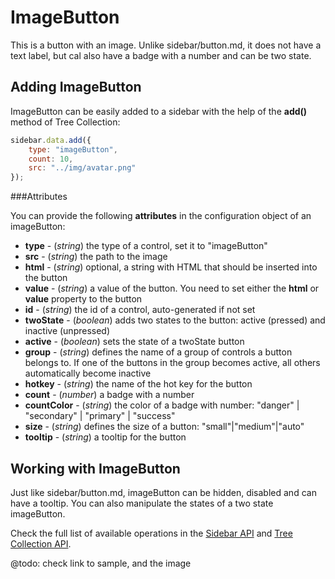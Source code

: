 ImageButton 
=============

This is a button with an image. Unlike sidebar/button.md, it does not have a text label, but cal also have a badge with a number and can be two state.



## Adding ImageButton

ImageButton can be easily added to a sidebar with the help of the **add()** method of Tree Collection:

~~~js
sidebar.data.add({
    type: "imageButton",
    count: 10,
    src: "../img/avatar.png"
});
~~~

###Attributes

You can provide the following **attributes** in the configuration object of an imageButton:

- **type** - (*string*)	the type of a control, set it to "imageButton"
- **src** - (*string*) the path to the image
- **html** - (*string*) optional, a string with HTML that should be inserted into the button
- **value** - (*string*) a value of the button. You need to set either the **html** or **value** property to the button
- **id** - (*string*) the id of a control, auto-generated if not set
- **twoState** - (*boolean*) adds two states to the button: active (pressed) and inactive  (unpressed)
- **active**  - (*boolean*) sets the state of a twoState button
- **group** - (*string*) defines the name of a group of controls a button belongs to. If one of the buttons in the group becomes active, all others automatically become inactive
- **hotkey** - (*string*) the name of the hot key for the button
- **count** - (*number*) a badge with a number
- **countColor** - (*string*) the color of a badge with number: "danger" | "secondary" | "primary" | "success"
- **size** - (*string*) defines the size of a button: "small"|"medium"|"auto"
- **tooltip** - (*string*) a tooltip for the button


## Working with ImageButton

Just like sidebar/button.md, imageButton can be hidden, disabled and can have a tooltip. You can also manipulate the states of a two state imageButton.

Check the full list of available operations in the [Sidebar API](sidebar/api/refs/sidebar.md) and [Tree Collection API](helpers/tree_collection.md).

@todo:
check link to sample, and the image 
